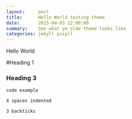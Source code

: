 ```yaml
---
layout:     post
title:      Hello World testing theme
date:       2015-04-03 12:00:00
summary:    See what ye olde theme looks like
categories: jekyll pixyll
---
```

Hello World

#Heading 1


### Heading 3

`code example`

    4 spaces indented

```
3 backticks
```
